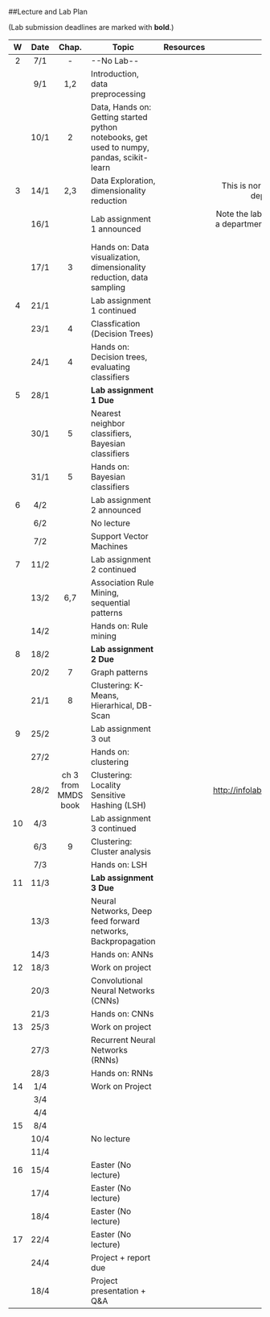 ##Lecture and Lab Plan

(Lab submission deadlines are marked with **bold**.)

| W    |  Date     | Chap.     | Topic                                            | Resources | Travels / Remarks     |
|:----:|:---------:|:-----:    |--------------------------------------------------|:-------:|:------------:|
|  2   |  7/1      |   -     |         --No Lab--                              |       |              |
|      |  9/1      |   1,2        |  Introduction, data preprocessing  |         |              |
|      |  10/1     |   2        | Data, Hands on: Getting started python notebooks, get used to numpy, pandas, scikit-learn                         |       |              |
|  3   |  14/1     |   2,3       |  Data Exploration, dimensionality reduction |       | This is normally a lab slot but swapped due to department event on 16th Jan             |
|      |  16/1     |          |  Lab assignment 1 announced  |         |      Note the lab time is swapped with lecture, due to a department event, location is also changed (AR V-102 ([map](https://use.mazemap.com/#v=1&zlevel=1&left=5.6942916&right=5.6998302&top=58.9382070&bottom=58.9367275&sharepoitype=poi&sharepoi=133643&campusid=33)))        |
|      |  17/1     |   3        |  Hands on: Data visualization, dimensionality reduction, data sampling                       |       |              |
|  4   |  21/1     |           |    Lab assignment 1 continued                                   |       |              |
|      |  23/1     |    4       |    Classfication (Decision Trees) |         |              |
|      |  24/1     |    4       |   Hands on: Decision trees, evaluating classifiers                      |       |              |
|  5   |  28/1     |           |    **Lab assignment 1 Due**                                  |       |              |
|      |  30/1     |    5       |   Nearest neighbor classifiers, Bayesian classifiers |         |              |
|      |  31/1     |    5       |   Hands on: Bayesian classifiers                      |       |              |
|  6   |  4/2      |           |   Lab assignment 2 announced                                    |       |              |
|      |  6/2      |           |   No lecture |         |              |
|      |  7/2      |           |   Support Vector Machines                     |       |              |
|  7   |  11/2     |           |   Lab assignment 2 continued                                    |       |              |
|      |  13/2     |    6,7      |   Association Rule Mining, sequential patterns |         |              |
|      |  14/2     |           |   Hands on: Rule mining                      |       |              |
|  8   |  18/2     |           |   **Lab assignment 2 Due**                                    |       |              |
|      |  20/2     |    7      |   Graph patterns |         |              |
|      |  21/1     |    8       |  Clustering: K-Means, Hierarhical, DB-Scan                       |       |              |
|  9   |  25/2     |           |    Lab assignment 3 out                                    |       |              |
|      |  27/2     |           |   Hands on: clustering |         |              |
|      |  28/2     |    ch 3 from MMDS book       |   Clustering: Locality Sensitive Hashing (LSH)                       |       |    http://infolab.stanford.edu/~ullman/mmds/ch3.pdf          |
|  10  |  4/3      |           |    Lab assignment 3 continued                                   |       |              |
|      |  6/3      |    9       |   Clustering: Cluster analysis |         |              |
|      |  7/3      |           |   Hands on: LSH                       |       |              |
|  11  |  11/3     |           |  **Lab assignment 3 Due**                                      |       |              |
|      |  13/3     |           |   Neural Networks, Deep feed forward networks, Backpropagation |         |              |
|      |  14/3     |           |   Hands on: ANNs                      |       |              |
|  12  |  18/3     |           |   Work on project                                    |       |              |
|      |  20/3     |           |   Convolutional Neural Networks (CNNs) |         |              |
|      |  21/3     |           |   Hands on: CNNs                      |       |              |
|  13  |  25/3     |           |   Work on project                                    |       |              |
|      |  27/3     |           |   Recurrent Neural Networks (RNNs) |         |              |
|      |  28/3     |           |   Hands on: RNNs                      |       |              |
|  14  |  1/4      |           |   Work on Project                                    |       |              |
|      |  3/4      |           |    |         |              |
|      |  4/4      |           |                         |       |              |
|  15  |  8/4      |           |                                       |       |              |
|      |  10/4     |           |   No lecture  |         |              |
|      |  11/4     |           |                         |       |              |
|  16  |  15/4      |           |    Easter (No lecture)                                  |       |              |
|      |  17/4     |           |   Easter (No lecture)  |         |              |
|      |  18/4     |           |    Easter (No lecture)                     |       |              |
|  17  |  22/4     |           |    Easter (No lecture)                                  |       |              |
|      |  24/4     |           |   Project + report due  |         |              |
|      |  18/4     |           |    Project presentation + Q&A                     |       |              |
